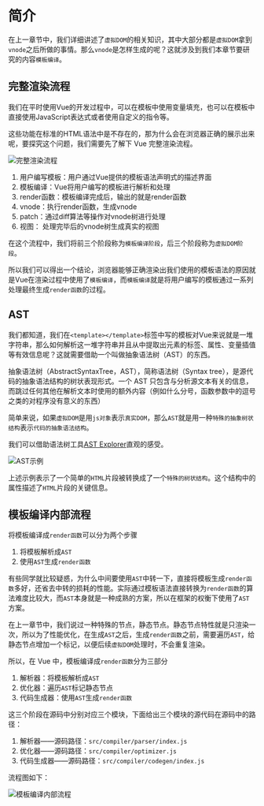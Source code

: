 # 简介

在上一章节中，我们详细讲述了`虚拟DOM`的相关知识，其中大部分都是`虚拟DOM`拿到`vnode`之后所做的事情。那么`vnode`是怎样生成的呢？这就涉及到我们本章节要研究的内容`模板编译`。

## 完整渲染流程

我们在平时使用Vue的开发过程中，可以在模板中使用变量填充，也可以在模板中直接使用JavaScript表达式或者使用自定义的指令等。

这些功能在标准的HTML语法中是不存在的，那为什么会在浏览器正确的展示出来呢，要探究这个问题，我们需要先了解下 Vue 完整渲染流程。

![完整渲染流程](@assets/vue2/compileAll.png)

1. 用户编写模板：用户通过Vue提供的模板语法声明式的描述界面
2. 模板编译：Vue将用户编写的模板进行解析和处理
3. render函数：模板编译完成后，输出的就是render函数
4. vnode：执行render函数，生成vnode
5. patch：通过diff算法等操作对vnode树进行处理
6. 视图： 处理完毕后的vnode树生成真实的视图

在这个流程中，我们将前三个阶段称为`模板编译阶段`，后三个阶段称为`虚拟DOM阶段`。

所以我们可以得出一个结论，浏览器能够正确渲染出我们使用的模板语法的原因就是Vue在渲染过程中使用了`模板编译`，而`模板编译`就是将用户编写的模板通过一系列处理最终生成`render函数`的过程。

## AST

我们都知道，我们在`<template></template>`标签中写的模板对Vue来说就是一堆字符串，那么如何解析这一堆字符串并且从中提取出元素的标签、属性、变量插值等有效信息呢？这就需要借助一个叫做抽象语法树（AST）的东西。

抽象语法树（AbstractSyntaxTree，AST），简称语法树（Syntax tree），是源代码的抽象语法结构的树状表现形式。一个 AST 只包含与分析源文本有关的信息，而跳过任何其他在解析文本时使用的额外内容（例如什么分号，函数参数中的逗号之类的对程序没有意义的东西）

简单来说，如果`虚拟DOM`是用`js对象`表示`真实DOM`，那么`AST`就是用一种`特殊的抽象树状结构`表示`代码的抽象语法结构`。

我们可以借助语法树工具[AST Explorer](https://astexplorer.net/)直观的感受。

![AST示例](@assets/vue2/ast.png)

上述示例表示了一个简单的`HTML`片段被转换成了一个`特殊的树状结构`。这个结构中的属性描述了`HTML`片段的关键信息。

## 模板编译内部流程

将模板编译成`render函数`可以分为两个步骤

1. 将模板解析成`AST`
2. 使用`AST`生成`render函数`

有些同学就比较疑惑，为什么中间要使用`AST`中转一下，直接将模板生成`render函数`多好，还省去中转的损耗的性能。实际通过模板语法直接转换为`render函数`的算法难度比较大，而`AST`本身就是一种成熟的方案，所以在框架的权衡下使用了`AST`方案。

在上一章节中，我们说过一种特殊的节点，静态节点。静态节点特性就是只渲染一次，所以为了性能优化，在生成`AST`之后，生成`render函数`之前，需要遍历`AST`，给静态节点增加一个标记，以便后续`虚拟DOM`处理时，不会重复渲染。

所以，在 Vue 中，模板编译成`render函数`分为三部分

1. 解析器：将模板解析成`AST`
2. 优化器：遍历`AST`标记静态节点
3. 代码生成器：使用`AST`生成`render函数`

这三个阶段在源码中分别对应三个模块，下面给出三个模块的源代码在源码中的路径：

1. 解析器——源码路径：`src/compiler/parser/index.js`
2. 优化器——源码路径：`src/compiler/optimizer.js`
3. 代码生成器——源码路径：`src/compiler/codegen/index.js`

流程图如下：

![模板编译内部流程](@assets/vue2/compileContent.png)
